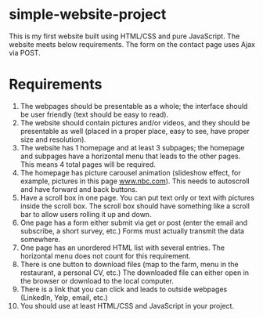 # simple-website-project
This is my first website built using HTML/CSS and pure JavaScript. 
The website meets below requirements. The form on the contact page uses Ajax via POST.

# Requirements
  1. The webpages should be presentable as a whole; the interface should be user friendly (text should be easy to read).
  2. The website should contain pictures and/or videos, and they should be presentable as well (placed in a proper place, easy to see, have proper size and resolution).
  3. The website has 1 homepage and at least 3 subpages; the homepage and subpages have a horizontal menu that leads to the other pages. This means 4 total pages will be required.
  4. The homepage has picture carousel animation (slideshow effect, for example, pictures in this page www.nbc.com). This needs to autoscroll and have forward and back buttons.
  5. Have a scroll box in one page. You can put text only or text with pictures inside the scroll box.  The scroll box should have something like a scroll bar to allow users rolling it up and down. 
  6. One page has a form either submit via get or post (enter the email and subscribe, a short survey, etc.) Forms must actually transmit the data somewhere.
  7. One page has an unordered HTML list with several entries. The horizontal menu does not count for this requirement.
  8. There is one button to download files (map to the farm, menu in the restaurant, a personal CV, etc.) The downloaded file can either open in the browser or download to the local computer.
  9. There is a link that you can click and leads to outside webpages (LinkedIn, Yelp, email, etc.)
  10. You should use at least HTML/CSS and JavaScript in your project.
 
